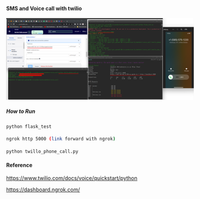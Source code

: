 #### SMS and Voice call with twilio

![](imgs/Screenshot_3.png)




##### How to Run

```bash
python flask_test

ngrok http 5000 (link forward with ngrok)

python twillo_phone_call.py
```



#### Reference 

https://www.twilio.com/docs/voice/quickstart/python

https://dashboard.ngrok.com/
